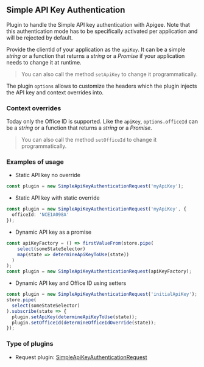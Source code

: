 ## Simple API Key Authentication

Plugin to handle the Simple API key authentication with Apigee.
Note that this authentication mode has to be specifically activated per application and will be rejected by default.

Provide the clientId of your application as the `apiKey`.
It can be a simple *string* or a function that returns a *string* or a *Promise* if your application
needs to change it at runtime.

> You can also call the method `setApiKey` to change it programmatically.

The plugin `options` allows to customize the headers which the plugin injects the API key and context overrides into.

### Context overrides

Today only the Office ID is supported.
Like the `apiKey`, `options.officeId` can be a *string* or a function that returns a *string* or a *Promise*.

> You can also call the method `setOfficeId` to change it programmatically.

### Examples of usage

- Static API key no override

```typescript
const plugin = new SimpleApiKeyAuthenticationRequest('myApiKey');
```

- Static API key with static override

```typescript
const plugin = new SimpleApiKeyAuthenticationRequest('myApiKey', {
  officeId: 'NCE1A098A'
});
```

- Dynamic API key as a promise

```typescript
const apiKeyFactory = () => firstValueFrom(store.pipe(
    select(someStateSelector)
    map(state => determineApiKeyToUse(state))
  )
);
const plugin = new SimpleApiKeyAuthenticationRequest(apiKeyFactory);
```

- Dynamic API key and Office ID using setters

```typescript
const plugin = new SimpleApiKeyAuthenticationRequest('initialApiKey');
store.pipe(
  select(someStateSelector)
).subscribe(state => {
  plugin.setApiKey(determineApiKeyToUse(state));
  plugin.setOfficeId(determineOfficeIdOverride(state));
});
```

### Type of plugins

- Request plugin: [SimpleApiKeyAuthenticationRequest](./simple-api-key-authentication-request.ts)
